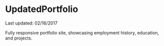 # UpdatedPortfolio
Last updated: 02/16/2017

Fully responsive portfolio site, showcasing employment history, education, and projects.

